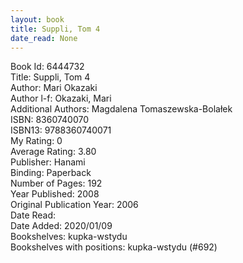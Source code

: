 ```yaml
---
layout: book
title: Suppli, Tom 4
date_read: None
---
```


Book Id: 6444732<br />
Title: Suppli, Tom 4<br />
Author: Mari Okazaki<br />
Author l-f: Okazaki, Mari<br />
Additional Authors: Magdalena Tomaszewska-Bolałek<br />
ISBN: 8360740070<br />
ISBN13: 9788360740071<br />
My Rating: 0<br />
Average Rating: 3.80<br />
Publisher: Hanami<br />
Binding: Paperback<br />
Number of Pages: 192<br />
Year Published: 2008<br />
Original Publication Year: 2006<br />
Date Read: <br />
Date Added: 2020/01/09<br />
Bookshelves: kupka-wstydu<br />
Bookshelves with positions: kupka-wstydu (#692)<br />

